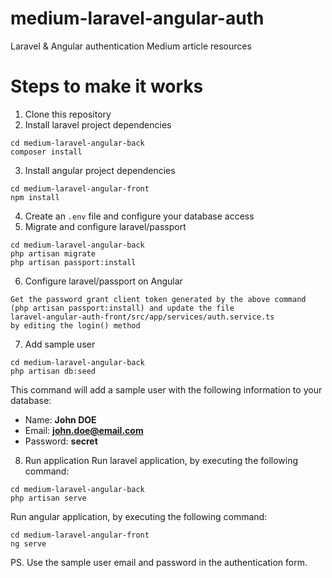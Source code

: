 # medium-laravel-angular-auth
Laravel &amp; Angular authentication Medium article resources

# Steps to make it works
1. Clone this repository
2. Install laravel project dependencies
```
cd medium-laravel-angular-back
composer install
```
3. Install angular project dependencies
```
cd medium-laravel-angular-front
npm install
```
4. Create an `.env` file and configure your database access
5. Migrate and configure laravel/passport
```
cd medium-laravel-angular-back
php artisan migrate
php artisan passport:install
```
6. Configure laravel/passport on Angular
```
Get the password grant client token generated by the above command (php artisan passport:install) and update the file
laravel-angular-auth-front/src/app/services/auth.service.ts
by editing the login() method
```
7. Add sample user
```
cd medium-laravel-angular-back
php artisan db:seed
```
This command will add a sample user with the following information to your database:
- Name: **John DOE**
- Email: **john.doe@email.com**
- Password: **secret**
8. Run application
Run laravel application, by executing the following command:
```
cd medium-laravel-angular-back
php artisan serve
```
Run angular application, by executing the following command:
```
cd medium-laravel-angular-front
ng serve
```

PS. Use the sample user email and password in the authentication form.
